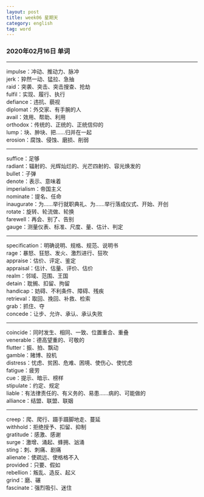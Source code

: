 ```yaml
---
layout: post  
title: week06 星期天  
category: english  
tag: word  
---
```

### 2020年02月16日 单词
- - -
impulse：冲动、推动力、脉冲  
jerk：猝然一动、猛拉、急抽  
raid：突袭、突击、突击搜查、抢劫  
fulfil：实现、履行、执行  
defiance：违抗、藐视  
diplomat：外交家、有手腕的人  
avail：效用、帮助、利用  
orthodox：传统的、正统的、正统信仰的  
lump：块、肿块、把……归并在一起  
erosion：腐蚀、侵蚀、磨损、削弱  
- - -
suffice：足够  
radiant：辐射的、光辉灿烂的、光芒四射的、容光焕发的  
bullet：子弹  
denote：表示、意味着  
imperialism：帝国主义  
nominate：提名、任命  
inaugurate：为……举行就职典礼、为……举行落成仪式、开始、开创  
rotate：旋转、轮流做、轮换  
farewell：再会、别了、告别  
gauge：测量仪表、标准、尺度、量、估计、判定  
- - -
specification：明确说明、规格、规范、说明书  
rage：暴怒、狂怒、发火、激烈进行、狂吹  
appraise：估价、评定、鉴定  
appraisal：估计、估量、评价、估价  
realm：邻域、范围、王国  
detain：耽搁、扣留、拘留  
handicap：妨碍、不利条件、障碍、残疾  
retrieval：取回、挽回、补救、检索  
grab：抓住、夺  
concede：让步、允许、承认、承认失败  
- - -
coincide：同时发生、相同、一致、位置重合、重叠  
venerable：德高望重的、可敬的  
flutter：振、拍、飘动  
gamble：赌博、投机  
distress：忧虑、贫困、危难、困境、使伤心、使忧虑  
fatigue：疲劳  
cue：提示、暗示、榜样  
stipulate：约定、规定  
liable：有法律责任的、有义务的、易患……病的、可能做的  
alliance：结盟、联盟、联姻  
- - -
creep：爬、爬行、蹑手蹑脚地走、蔓延  
withhold：拒绝授予、扣留、抑制  
gratitude：感激、感谢  
surge：激增、涌起、蜂拥、汹涌  
sting：刺、刺痛、剧痛  
alienate：使疏远、使格格不入  
provided：只要、假如  
rebellion：叛乱、造反、起义  
grind：磨、碾  
fascinate：强烈吸引、迷住